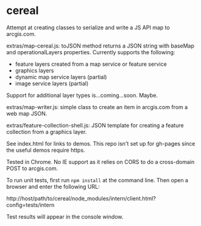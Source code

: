cereal
======

Attempt at creating classes to serialize and write a JS API map to arcgis.com.

extras/map-cereal.js:  toJSON method returns a JSON string with baseMap and operationalLayers properties. Currently supports the following:
* feature layers created from a map service or feature service
* graphics layers
* dynamic map service layers (partial)
* image service layers (partial)

Support for additional layer types is...coming...soon. Maybe.

extras/map-writer.js:  simple class to create an item in arcgis.com from a web map JSON.

extras/feature-collection-shell.js:  JSON template for creating a feature collection from a graphics layer.

See index.html for links to demos. This repo isn't set up for gh-pages since the useful demos require https.

Tested in Chrome. No IE support as it relies on CORS to do a cross-domain POST to arcgis.com.

To run unit tests, first run `npm install` at the command line. Then open a browser and enter the following URL:

http://host/path/to/cereal/node_modules/intern/client.html?config=tests/intern

Test results will appear in the console window.